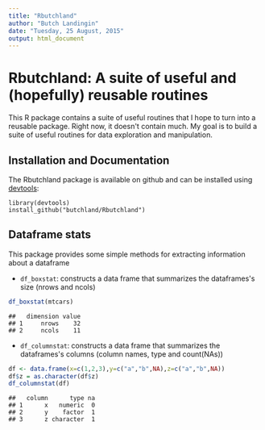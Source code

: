 ```yaml
---
title: "Rbutchland"
author: "Butch Landingin"
date: "Tuesday, 25 August, 2015"
output: html_document
---
```


Rbutchland: A suite of useful and (hopefully) reusable routines
=====================

This R package contains a suite of useful routines that I hope
to turn into a reusable package. Right now, it doesn't contain
much. My goal is to build a suite of useful routines 
for data exploration and manipulation.

Installation and Documentation
------------

The Rbutchland package is available on github and can be installed using
[devtools](https://github.com/hadley/devtools):

```
library(devtools)
install_github("butchland/Rbutchland")
```



Dataframe stats
-----------------

This package provides some simple methods for extracting information
about a dataframe

* `df_boxstat`: constructs a data frame that summarizes the dataframes's
size (nrows and ncols)


```r
df_boxstat(mtcars)
```

```
##   dimension value
## 1     nrows    32
## 2     ncols    11
```
* `df_columnstat`: constructs a data frame that summarizes the dataframes's
columns (column names, type and count(NAs))

```r
df <- data.frame(x=c(1,2,3),y=c("a","b",NA),z=c("a","b",NA))
df$z = as.character(df$z)
df_columnstat(df)
```

```
##   column      type na
## 1      x   numeric  0
## 2      y    factor  1
## 3      z character  1
```

